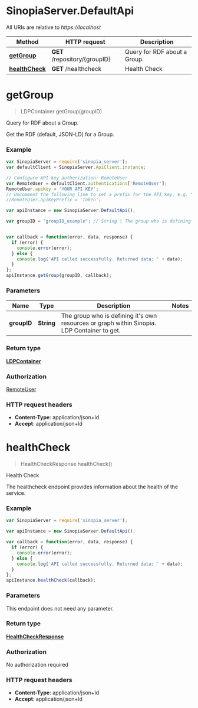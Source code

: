 # SinopiaServer.DefaultApi

All URIs are relative to *https://localhost*

Method | HTTP request | Description
------------- | ------------- | -------------
[**getGroup**](DefaultApi.md#getGroup) | **GET** /repository/{groupID} | Query for RDF about a Group.
[**healthCheck**](DefaultApi.md#healthCheck) | **GET** /healthcheck | Health Check


<a name="getGroup"></a>
# **getGroup**
> LDPContainer getGroup(groupID)

Query for RDF about a Group.

Get the RDF (default, JSON-LD) for a Group.

### Example
```javascript
var SinopiaServer = require('sinopia_server');
var defaultClient = SinopiaServer.ApiClient.instance;

// Configure API key authorization: RemoteUser
var RemoteUser = defaultClient.authentications['RemoteUser'];
RemoteUser.apiKey = 'YOUR API KEY';
// Uncomment the following line to set a prefix for the API key, e.g. "Token" (defaults to null)
//RemoteUser.apiKeyPrefix = 'Token';

var apiInstance = new SinopiaServer.DefaultApi();

var groupID = "groupID_example"; // String | The group who is defining it's own resources or graph within Sinopia. LDP Container to get.


var callback = function(error, data, response) {
  if (error) {
    console.error(error);
  } else {
    console.log('API called successfully. Returned data: ' + data);
  }
};
apiInstance.getGroup(groupID, callback);
```

### Parameters

Name | Type | Description  | Notes
------------- | ------------- | ------------- | -------------
 **groupID** | **String**| The group who is defining it&#39;s own resources or graph within Sinopia. LDP Container to get. | 

### Return type

[**LDPContainer**](LDPContainer.md)

### Authorization

[RemoteUser](../README.md#RemoteUser)

### HTTP request headers

 - **Content-Type**: application/json+ld
 - **Accept**: application/json+ld

<a name="healthCheck"></a>
# **healthCheck**
> HealthCheckResponse healthCheck()

Health Check

The healthcheck endpoint provides information about the health of the service.

### Example
```javascript
var SinopiaServer = require('sinopia_server');

var apiInstance = new SinopiaServer.DefaultApi();

var callback = function(error, data, response) {
  if (error) {
    console.error(error);
  } else {
    console.log('API called successfully. Returned data: ' + data);
  }
};
apiInstance.healthCheck(callback);
```

### Parameters
This endpoint does not need any parameter.

### Return type

[**HealthCheckResponse**](HealthCheckResponse.md)

### Authorization

No authorization required

### HTTP request headers

 - **Content-Type**: application/json+ld
 - **Accept**: application/json+ld

